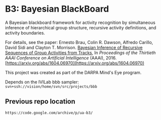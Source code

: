 # B3: Bayesian BlackBoard

A Bayesian blackboard framework for activity recognition by
simultaneous inference of hierarchical group structure, recursive
activity definitions, and activity boundaries.

For details, see the paper: Ernesto Brau, Colin R. Dawson, Alfredo
Carillo, David Sidi and Clayton T. Morrison.  [Bayesian Inference of
Recursive Sequences of Group Activities from
Tracks](https://arxiv.org/abs/1604.06970), In <em>Proceedings of the
Thirtieth AAAI Conference on Artificial Intelligence</em> (AAAI),
2016.  
[https://arxiv.org/abs/1604.06970](https://arxiv.org/abs/1604.06970)

This project was created as part of the DARPA Mind's Eye program.

Depends on the IVILab bbb sampler: 
`svn+ssh://vision/home/svn/src/projects/bbb`

## Previous repo location

`https://code.google.com/archive/p/ua-b3/`
